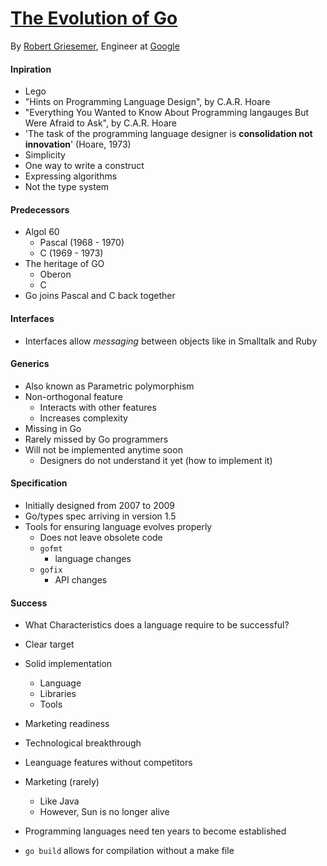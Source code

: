 # [The Evolution of Go](http://www.gophercon.com/talks/evolution-of-go)

By [Robert Griesemer](https://en.wikipedia.org/wiki/Robert_Griesemer), Engineer at [Google](http://www.google.com)

#### Inpiration

- Lego
- "Hints on Programming Language Design", by C.A.R. Hoare
- "Everything You Wanted to Know About Programming langauges But Were Afraid to Ask", by C.A.R. Hoare
- 'The task of the programming language designer is **consolidation not innovation**' (Hoare, 1973)
- Simplicity
- One way to write a construct
- Expressing algorithms
- Not the type system

#### Predecessors

- Algol 60
  - Pascal (1968 - 1970)
  - C (1969 - 1973)
- The heritage of GO
  - Oberon
  - C
- Go joins Pascal and C back together

#### Interfaces

- Interfaces allow *messaging* between objects like in Smalltalk and Ruby

#### Generics

- Also known as Parametric polymorphism
- Non-orthogonal feature
  - Interacts with other features
  - Increases complexity
- Missing in Go
- Rarely missed by Go programmers
- Will not be implemented anytime soon
  - Designers do not understand it yet (how to implement it)

#### Specification

- Initially designed from 2007 to 2009
- Go/types spec arriving in version 1.5
- Tools for ensuring language evolves properly
  - Does not leave obsolete code
  - `gofmt`
    - language changes
  - `gofix`
    - API changes

#### Success

- What Characteristics does a language require to be successful?

- Clear target
- Solid implementation
  - Language
  - Libraries
  - Tools
- Marketing readiness
- Technological breakthrough
- Leanguage features without competitors
- Marketing (rarely)
  - Like Java
  - However, Sun is no longer alive
- Programming languages need ten years to become established
- `go build` allows for compilation without a make file
